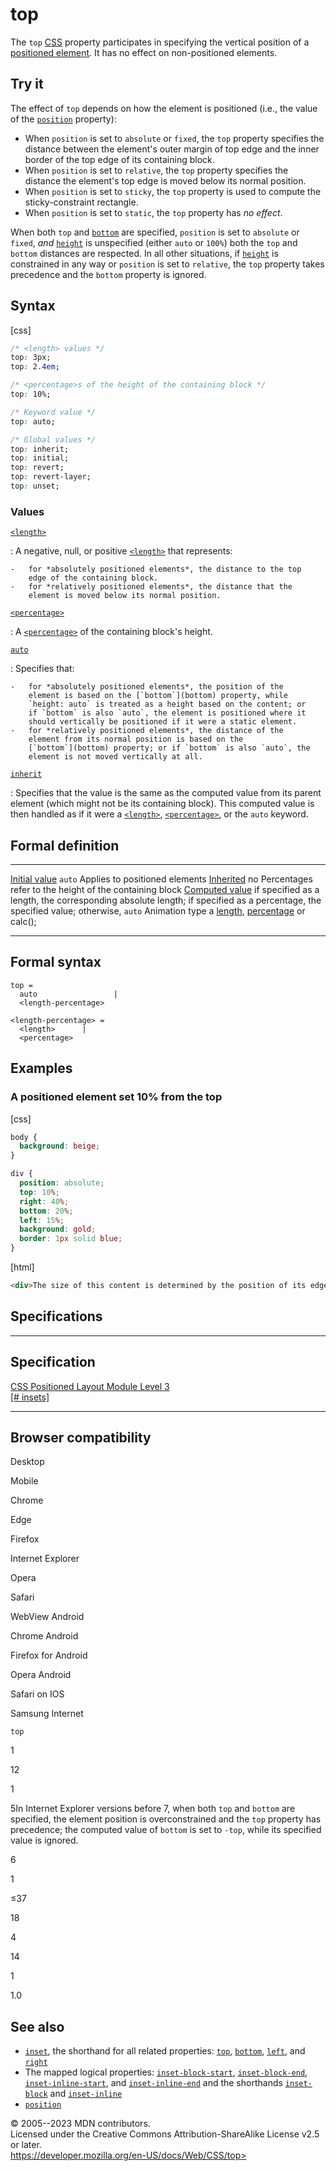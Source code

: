 top
===

The `top` [CSS](https://developer.mozilla.org/en-US/docs/Web/CSS)
property participates in specifying the vertical position of a
[positioned element](position.md). It has no effect on non-positioned
elements.

Try it
------

The effect of `top` depends on how the element is positioned (i.e., the
value of the [`position`](position.md) property):

- When `position` is set to `absolute` or `fixed`, the `top` property
    specifies the distance between the element\'s outer margin of top
    edge and the inner border of the top edge of its containing block.
- When `position` is set to `relative`, the `top` property specifies
    the distance the element\'s top edge is moved below its normal
    position.
- When `position` is set to `sticky`, the `top` property is used to
    compute the sticky-constraint rectangle.
- When `position` is set to `static`, the `top` property has *no
    effect*.

When both `top` and [`bottom`](bottom.md) are specified, `position` is set
to `absolute` or `fixed`, *and* [`height`](_Resources/Markup%20And%20Styling/css/height.md) is unspecified
(either `auto` or `100%`) both the `top` and `bottom` distances are
respected. In all other situations, if [`height`](_Resources/Markup%20And%20Styling/css/height.md) is constrained
in any way or `position` is set to `relative`, the `top` property takes
precedence and the `bottom` property is ignored.

Syntax
------

[css]

```css
/* <length> values */
top: 3px;
top: 2.4em;

/* <percentage>s of the height of the containing block */
top: 10%;

/* Keyword value */
top: auto;

/* Global values */
top: inherit;
top: initial;
top: revert;
top: revert-layer;
top: unset;
```

### Values

[`<length>`](length.md)

:   A negative, null, or positive [`<length>`](length.md) that represents:

    -   for *absolutely positioned elements*, the distance to the top
        edge of the containing block.
    -   for *relatively positioned elements*, the distance that the
        element is moved below its normal position.

[`<percentage>`](percentage.md)

:   A [`<percentage>`](percentage.md) of the containing block\'s height.

[`auto`](#auto)

:   Specifies that:

    -   for *absolutely positioned elements*, the position of the
        element is based on the [`bottom`](bottom) property, while
        `height: auto` is treated as a height based on the content; or
        if `bottom` is also `auto`, the element is positioned where it
        should vertically be positioned if it were a static element.
    -   for *relatively positioned elements*, the distance of the
        element from its normal position is based on the
        [`bottom`](bottom) property; or if `bottom` is also `auto`, the
        element is not moved vertically at all.

[`inherit`](#inherit)

:   Specifies that the value is the same as the computed value from its
    parent element (which might not be its containing block). This
    computed value is then handled as if it were a [`<length>`](length.md),
    [`<percentage>`](percentage.md), or the `auto` keyword.

Formal definition
-----------------

  ---------------------------------- -----------------------------------------------------------------------------------------------------------------------------------
  [Initial value](initial_value.md)     `auto`
  Applies to                         positioned elements
  [Inherited](inheritance.md)           no
  Percentages                        refer to the height of the containing block
  [Computed value](computed_value.md)   if specified as a length, the corresponding absolute length; if specified as a percentage, the specified value; otherwise, `auto`
  Animation type                     a [length](length.md#interpolation), [percentage](percentage.md#interpolation) or calc();
  ---------------------------------- -----------------------------------------------------------------------------------------------------------------------------------

Formal syntax
-------------

```
top = 
  auto                 |
  <length-percentage>  

<length-percentage> = 
  <length>      |
  <percentage>  
```

Examples
--------

### A positioned element set 10% from the top

[css]

```css
body {
  background: beige;
}

div {
  position: absolute;
  top: 10%;
  right: 40%;
  bottom: 20%;
  left: 15%;
  background: gold;
  border: 1px solid blue;
}
```

[html]

```html
<div>The size of this content is determined by the position of its edges.</div>
```

Specifications
--------------

  -----------------------------------------------------------------------

Specification
  -----------------------------------------------------------------------

  [CSS Positioned Layout Module Level 3\
  [\# insets]](https://drafts.csswg.org/css-position/#insets)

  -----------------------------------------------------------------------

Browser compatibility
---------------------

Desktop

Mobile

Chrome

Edge

Firefox

Internet Explorer

Opera

Safari

WebView Android

Chrome Android

Firefox for Android

Opera Android

Safari on IOS

Samsung Internet

`top`

1

12

1

5In Internet Explorer versions before 7, when both `top` and `bottom`
are specified, the element position is overconstrained and the `top`
property has precedence; the computed value of `bottom` is set to
`-top`, while its specified value is ignored.

6

1

≤37

18

4

14

1

1.0

See also
--------

- [`inset`](_Resources/Markup%20And%20Styling/css/inset.md), the shorthand for all related properties:
    [`top`](top.md), [`bottom`](bottom.md), [`left`](left.md), and
    [`right`](right.md)
- The mapped logical properties:
    [`inset-block-start`](inset-block-start.md),
    [`inset-block-end`](inset-block-end.md),
    [`inset-inline-start`](inset-inline-start.md), and
    [`inset-inline-end`](inset-inline-end.md) and the shorthands
    [`inset-block`](inset-block.md) and [`inset-inline`](inset-inline.md)
- [`position`](position.md)

© 2005--2023 MDN contributors.\
Licensed under the Creative Commons Attribution-ShareAlike License v2.5
or later.\
https://developer.mozilla.org/en-US/docs/Web/CSS/top>
